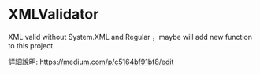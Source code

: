 # XMLValidator
XML valid without System.XML and Regular ，maybe will add new function to this project 

詳細說明:
https://medium.com/p/c5164bf91bf8/edit
